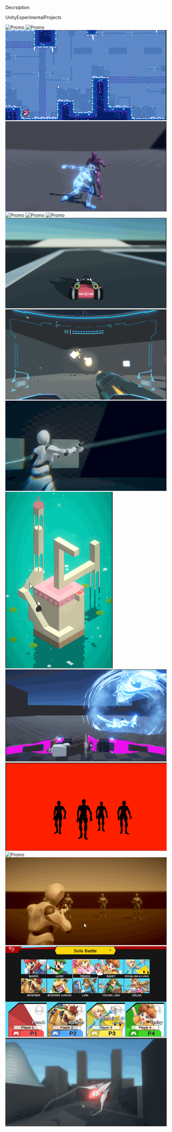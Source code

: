 Decrsiption

UnityExperimentalProjects

![Promo](/images/gif/BoTW-Arrows.gif)
![Promo](/images/gif/BoTW-Stasis.gif)
![Promo](/images/gif/Celeste-Movement.gif)
![Promo](/images/gif/FFXV-WarpStrike.gif)
![Promo](/images/gif/GodofWar-AxeThrow.gif)
![Promo](/images/gif/KingdomHearts-ShotLock.gif)
![Promo](/images/gif/Kingdom-Select.gif)
![Promo](/images/gif/MarioKart-Drift.gif)
![Promo](/images/gif/MetroidPrime-Hud.gif)
![Promo](/images/gif/MGR-BladeMode.gif)
![Promo](/images/gif/MonumentValley-LevelDesign.gif)
![Promo](/images/gif/Overwatch-Dragonstrike.gif)
![Promo](/images/gif/Persona-AllOut.gif)
![Promo](/images/gif/Pokemon-Capture.gif)
![Promo](/images/gif/RDR-DeadEye.gif)
![Promo](/images/gif/Smash-CSS.gif)
![Promo](/images/gif/StarFox-RailMovement.gif)